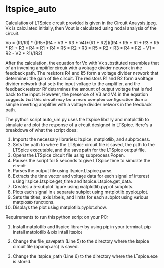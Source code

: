 # ltspice_auto

Calculation of LTSpice circuit provided is given in the Circuit Analysis.jpeg.
Vx is calculated initially, then Vout is calculated using nodal analysis of the circuit. 

Vo = (Rf/R1) * ((R5*(R4 * V3 + R3 * V4)*(R1 + R2))/(R4 * R5 * R1 + R3 * R5 * R1 + R3 * R4 * R1 + R4 * R5 * R2 + R3 * R5 * R2 + R3 * R4 * R2) - V1 * R2 - V2 * R1)/(R2)

After the calculation, the equation for Vo with Vx substituted resembles that of an inverting amplifier circuit with a voltage divider network in the feedback path. The resistors R4 and R5 form a voltage divider network that determines the gain of the circuit. The resistors R1 and R2 form a voltage divider network that sets the input voltage to the amplifier, and the feedback resistor Rf determines the amount of output voltage that is fed back to the input. However, the presence of V3 and V4 in the equation suggests that this circuit may be a more complex configuration than a simple inverting amplifier with a voltage divider network in the feedback path.

The python script auto_sim.py uses the ltspice library and matplotlib to simulate and plot the response of a circuit designed in LTSpice. Here's a breakdown of what the script does:

1. Imports the necessary libraries: ltspice, matplotlib, and subprocess.
2. Sets the path to where the LTSpice circuit file is saved, the path to the LTSpice executable, and the save path for the LTSpice output file.
3. Opens the LTSpice circuit file using subprocess.Popen.
4. Pauses the script for 5 seconds to give LTSpice time to simulate the circuit.
5. Parses the output file using ltspice.Ltspice.parse.
6. Extracts the time vector and voltage data for each signal of interest using ltspice.Ltspice.get_time and ltspice.Ltspice.get_data.
7. Creates a 5-subplot figure using matplotlib.pyplot.subplots.
8. Plots each signal in a separate subplot using matplotlib.pyplot.plot.
9. Sets the titles, axis labels, and limits for each subplot using various matplotlib functions.
10. Displays the plot using matplotlib.pyplot.show.

Requirements to run this python script on your PC:-
1. Install matplotlib and ltspice library by using pip in your terminal.
   pip install matplotlib &
   pip intall ltspice
   
2. Change the file_savepath (Line 5) to the directory where the ltspice circuit file (opamp.asc) is saved.
3. Change the ltspice_path (Line 6) to the directory where the LTspice.exe is stored.
